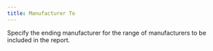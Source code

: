 ```yaml
---
title: Manufacturer To
---
```



Specify the ending manufacturer for the range of manufacturers to be  included in the report.
